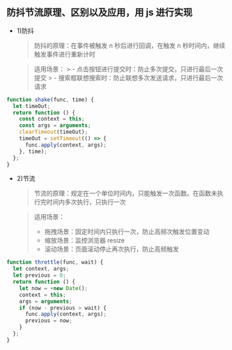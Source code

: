 ## 防抖节流原理、区别以及应用，用 js 进行实现

- 1)防抖
    > 防抖的原理：在事件被触发 n 秒后进行回调，在触发 n 秒时间内，继续触发事件进行重新计时

    > 适用场景：
        > - 点击按钮进行提交时：防止多次提交，只进行最后一次提交
        > - 搜索框联想搜索时：防止联想多次发送请求，只进行最后一次请求

```js
function shake(func, time) {
  let timeOut;
  return function () {
    const context = this;
    const args = arguments;
    clearTimeout(timeOut);
    timeOut = setTimeout(() => {
      func.apply(context, args);
    }, time);
  };
}
```

- 2)节流
  > 节流的原理：规定在一个单位时间内，只能触发一次函数。在函数未执行完时间内多次执行，只执行一次

  > 适用场景：
    > - 拖拽场景：固定时间内只执行一次，防止高频次触发位置变动
    > - 缩放场景：监控浏览器 resize
    > - 滚动场景：页面滚动停止再次执行，防止高频触发

```js
function throttle(func, wait) {
  let context, args;
  let previous = 0;
  return function () {
    let now = +new Date();
    context = this;
    args = arguments;
    if (now - previous > wait) {
      func.apply(context, args);
      previous = now;
    }
  };
}
```
